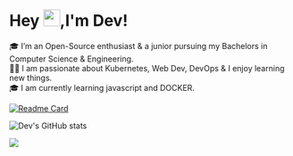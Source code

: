 # Hey <img src="https://raw.githubusercontent.com/MartinHeinz/MartinHeinz/master/wave.gif" width="30px">,I'm Dev!

🎓 I’m an Open-Source enthusiast & a junior pursuing my Bachelors in Computer Science & Engineering.<br/>
👨‍💻 I am passionate about Kubernetes, Web Dev, DevOps & I enjoy learning new things.</br>
🎓 I am currently learning javascript and DOCKER.




[![Readme Card](https://github-readme-stats.vercel.app/api/pin/?username=889-dj&repo=num-guess-game)](https://github.com/889-dj/github-readme-stats)

![Dev's GitHub stats](https://github-readme-stats.vercel.app/api?username=889-dj&show_icons=true&theme=calm)

![](https://komarev.com/ghpvc/?username=889-dj&style=plastic&color=red)













